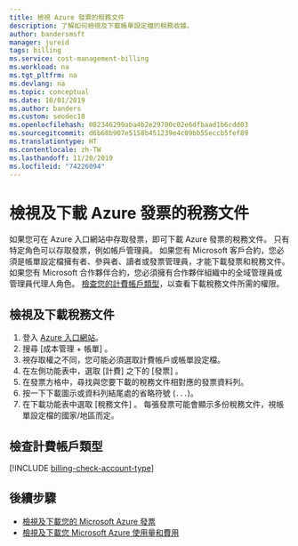 ```yaml
---
title: 檢視 Azure 發票的稅務文件
description: 了解如何檢視及下載帳單設定檔的稅務收據。
author: bandersmsft
manager: jureid
tags: billing
ms.service: cost-management-billing
ms.workload: na
ms.tgt_pltfrm: na
ms.devlang: na
ms.topic: conceptual
ms.date: 10/01/2019
ms.author: banders
ms.custom: seodec18
ms.openlocfilehash: 082346299aba4b2e29700c02e6dfbaad1b6cdd03
ms.sourcegitcommit: d6b68b907e5158b451239e4c09bb55eccb5fef89
ms.translationtype: HT
ms.contentlocale: zh-TW
ms.lasthandoff: 11/20/2019
ms.locfileid: "74226094"
---
```

# <a name="view-and-download-tax-documents-for-your-azure-invoice"></a>檢視及下載 Azure 發票的稅務文件

如果您可在 Azure 入口網站中存取發票，即可下載 Azure 發票的稅務文件。 只有特定角色可以存取發票，例如帳戶管理員。 如果您有 Microsoft 客戶合約，您必須是帳單設定檔擁有者、參與者、讀者或發票管理員，才能下載發票和稅務文件。 如果您有 Microsoft 合作夥伴合約，您必須擁有合作夥伴組織中的全域管理員或管理員代理人角色。 [檢查您的計費帳戶類型](#check-billing-account-type)，以查看下載稅務文件所需的權限。

## <a name="view-and-download-tax-documents"></a>檢視及下載稅務文件

1. 登入 [Azure 入口網站](https://portal.azure.com)。
1. 搜尋 [成本管理 + 帳單]  。
1. 視存取權之不同，您可能必須選取計費帳戶或帳單設定檔。
1. 在左側功能表中，選取 [計費]  之下的 [發票]  。
1. 在發票方格中，尋找與您要下載的稅務文件相對應的發票資料列。
1. 按一下下載圖示或資料列結尾處的省略符號 (`...`)。
7. 在下載功能表中選取 [稅務文件]  。 每張發票可能會顯示多份稅務文件，視帳單設定檔的國家/地區而定。

## <a name="check-billing-account-type"></a>檢查計費帳戶類型
[!INCLUDE [billing-check-account-type](../../includes/billing-check-account-type.md)]

## <a name="next-steps"></a>後續步驟

- [檢視及下載您的 Microsoft Azure 發票](billing-download-azure-invoice.md)
- [檢視及下載您 Microsoft Azure 使用量和費用](billing-download-azure-daily-usage.md)
